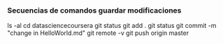 ### Secuencias de comandos guardar modificaciones

ls -al
cd datasciencecoursera
git status
git add .
git status
git commit -m "change in HelloWorld.md"
git remote -v
git push origin master
